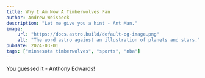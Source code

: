 ```yaml
---
title: Why I Am Now A Timberwolves Fan
author: Andrew Weisbeck
description: "Let me give you a hint - Ant Man."
image:
    url: "https://docs.astro.build/default-og-image.png"
    alt: "The word astro against an illustration of planets and stars."
pubDate: 2024-03-01
tags: ["minnesota timberwolves", "sports", "nba"]
---
```


You guessed it - Anthony Edwards!
